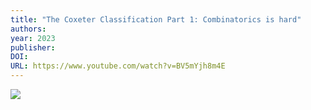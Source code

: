 ```yaml
---
title: "The Coxeter Classification Part 1: Combinatorics is hard"
authors: 
year: 2023
publisher: 
DOI: 
URL: https://www.youtube.com/watch?v=BV5mYjh8m4E
---
```


![](https://www.youtube.com/watch?v=BV5mYjh8m4E)
